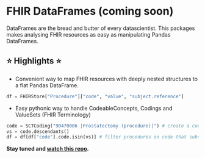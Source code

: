 # FHIR DataFrames (coming soon)
DataFrames are the bread and butter of every datascientist. This packages makes analysing FHIR resources as easy as manipulating Pandas DataFrames.

## ⭐ Highlights ⭐

- Convenient way to map FHIR resources with deeply nested structures to a flat Pandas DataFrame.
```python
df = FHIRStore["Procedure"]["code", "value", "subject.reference"]
```
- Easy pythonic way to handle CodeableConcepts, Codings and ValueSets (FHIR Terminology)

```python
code = SCTCoding("90470006 |Prostatectomy (procedure)|") # create a coding based on the inline SNOMED-CT format
vs = code.descendants()
df = df[df["code"].code.isin(vs)] # filter procedures on code that subsume prostatectomy
```
**Stay tuned and [watch this repo](https://github.com/Tiro-health/fhir-dataframes/subscription).**
